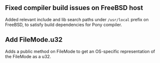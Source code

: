 ## Fixed compiler build issues on FreeBSD host

Added relevant include and lib search paths under `/usr/local`
prefix on FreeBSD, to satisfy build dependencies for Pony compiler.

## Add FileMode.u32

Adds a public method on FileMode to get an OS-specific representation of the FileMode as a u32.
